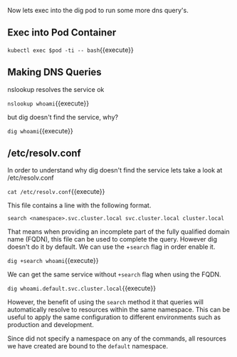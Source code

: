 Now lets exec into the dig pod to run some more dns query's.

## Exec into Pod Container

`kubectl exec $pod -ti -- bash`{{execute}}

## Making DNS Queries

nslookup resolves the service ok

`nslookup whoami`{{execute}}

but dig doesn't find the service, why?

`dig whoami`{{execute}}

## /etc/resolv.conf

In order to understand why dig doesn't find the service lets take a look at /etc/resolv.conf

`cat /etc/resolv.conf`{{execute}}

This file contains a line with the following format.

```shell
search <namespace>.svc.cluster.local svc.cluster.local cluster.local
```

That means when providing an incomplete part of the fully qualified domain name (FQDN), this file can be used to complete the query. However dig doesn't do it by default. We can use the +`search` flag in order enable it.

`dig +search whoami`{{execute}}

We can get the same service without `+search` flag when using the FQDN.

`dig whoami.default.svc.cluster.local`{{execute}}

However, the benefit of using the `search` method it that queries will automatically resolve to resources within the same namespace. This can be useful to apply the same configuration to different environments such as production and development.

Since did not specify a namespace on any of the commands, all resources we have created are bound to the `default` namespace.
